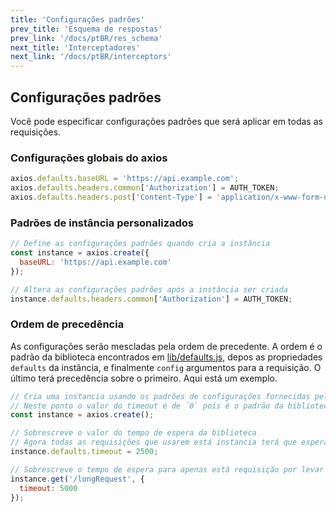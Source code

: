 ```yaml
---
title: 'Configurações padrões'
prev_title: 'Esquema de respostas'
prev_link: '/docs/ptBR/res_schema'
next_title: 'Interceptadores'
next_link: '/docs/ptBR/interceptors'
---
```


## Configurações padrões

Você pode especificar configurações padrões que será aplicar em todas as requisições.

### Configurações globais do axios

```js
axios.defaults.baseURL = 'https://api.example.com';
axios.defaults.headers.common['Authorization'] = AUTH_TOKEN;
axios.defaults.headers.post['Content-Type'] = 'application/x-www-form-urlencoded';
```

### Padrões de instância personalizados

```js
// Define as configurações padrões quando cria a instância
const instance = axios.create({
  baseURL: 'https://api.example.com'
});

// Altera as configurações padrões após a instância ser criada
instance.defaults.headers.common['Authorization'] = AUTH_TOKEN;
```

### Ordem de precedência

As configurações serão mescladas pela ordem de precedente. A ordem é o padrão da biblioteca encontrados em [lib/defaults.js](https://github.com/axios/axios/blob/master/lib/defaults.js#L28), depos as propriedades `defaults` da instância, e finalmente `config` argumentos para a requisição. O último terá precedência sobre o primeiro. Aqui está um exemplo.

```js
// Cria uma instancia usando os padrões de configurações fornecidas pela biblioteca
// Neste ponto o valor do timeout é de `0` pois é o padrão da biblioteca
const instance = axios.create();

// Sobrescreve o valor do tempo de espera da biblioteca
// Agora todas as requisições que usarem está instancia terá que esperar 2.5 secundos antes do tempo se esgotar
instance.defaults.timeout = 2500;

// Sobrescreve o tempo de espera para apenas está requisição por levar um tempo maior
instance.get('/longRequest', {
  timeout: 5000
});
```
